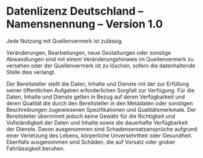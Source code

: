 # Datenlizenz Deutschland – Namensnennung – Version 1.0

Jede Nutzung mit Quellenvermerk ist zulässig.

Veränderungen, Bearbeitungen, neue Gestaltungen oder sonstige Abwandlungen sind mit einem Veränderungshinweis im Quellenvermerk zu versehen oder der Quellenvermerk ist zu löschen, sofern die datenhaltende Stelle dies verlangt.

Der Bereitsteller stellt die Daten, Inhalte und Dienste mit der zur Erfüllung seiner öffentlichen Aufgaben erforderlichen Sorgfalt zur Verfügung. Für die Daten, Inhalte und Dienste gelten in Bezug auf deren Verfügbarkeit und deren Qualität die durch den Bereitsteller in den Metadaten oder sonstigen Beschreibungen zugewiesenen Spezifikationen und Qualitätsmerkmale. Der Bereitsteller übernimmt jedoch keine Gewähr für die Richtigkeit und Vollständigkeit der Daten und Inhalte sowie die dauerhafte Verfügbarkeit der Dienste. Davon ausgenommen sind Schadensersatzansprüche aufgrund einer Verletzung des Lebens, körperliche Unversehrtheit oder Gesundheit. Ebenfalls ausgenommen sind Schäden, die auf Vorsatz oder grober Fahrlässigkeit beruhen.
